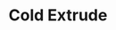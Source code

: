 ---
tag: m0302
codes:
- M302
title: Cold Extrude
long: Set the minimum extrusion temperature, potentially allowing E movement at temperatures
  below the melting point of the material.
notes: Requires `PREVENT_COLD_EXTRUSION`.
parameters:
- tag: S
  optional: true
  description: Minimum temperature for safe extrusion
  values:
  - tag: temp
    type: float
- tag: P
  optional: true
  description: Flag to allow extrusion at any temperature
  values:
  - tag: flag
    type: bool
example: 
examples:
- pre: Some common uses...
  code: |
    M302         ; report current cold extrusion state
    M302 P0      ; enable cold extrusion checking
    M302 P1      ; disable cold extrusion checking
    M302 S0      ; always allow extrusion (disable checking)
    M302 S170    ; only allow extrusion above 170
    M302 S170 P1 ; set min extrude temp to 170 but leave disabled
---